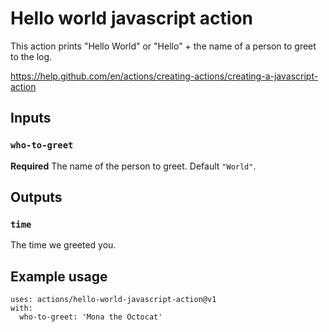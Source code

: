 # Hello world javascript action

This action prints "Hello World" or "Hello" + the name of a person to greet to the log.

https://help.github.com/en/actions/creating-actions/creating-a-javascript-action

## Inputs

### `who-to-greet`

**Required** The name of the person to greet. Default `"World"`.

## Outputs

### `time`

The time we greeted you.

## Example usage

```
uses: actions/hello-world-javascript-action@v1
with:
  who-to-greet: 'Mona the Octocat'
```
